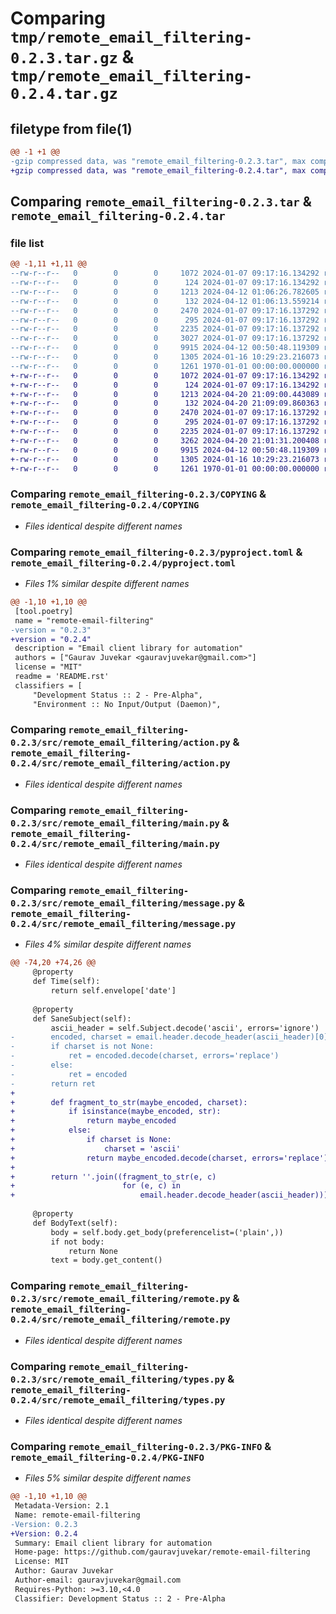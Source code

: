 # Comparing `tmp/remote_email_filtering-0.2.3.tar.gz` & `tmp/remote_email_filtering-0.2.4.tar.gz`

## filetype from file(1)

```diff
@@ -1 +1 @@
-gzip compressed data, was "remote_email_filtering-0.2.3.tar", max compression
+gzip compressed data, was "remote_email_filtering-0.2.4.tar", max compression
```

## Comparing `remote_email_filtering-0.2.3.tar` & `remote_email_filtering-0.2.4.tar`

### file list

```diff
@@ -1,11 +1,11 @@
--rw-r--r--   0        0        0     1072 2024-01-07 09:17:16.134292 remote_email_filtering-0.2.3/COPYING
--rw-r--r--   0        0        0      124 2024-01-07 09:17:16.134292 remote_email_filtering-0.2.3/README.rst
--rw-r--r--   0        0        0     1213 2024-04-12 01:06:26.782605 remote_email_filtering-0.2.3/pyproject.toml
--rw-r--r--   0        0        0      132 2024-04-12 01:06:13.559214 remote_email_filtering-0.2.3/src/remote_email_filtering/__init__.py
--rw-r--r--   0        0        0     2470 2024-01-07 09:17:16.137292 remote_email_filtering-0.2.3/src/remote_email_filtering/action.py
--rw-r--r--   0        0        0      295 2024-01-07 09:17:16.137292 remote_email_filtering-0.2.3/src/remote_email_filtering/auth.py
--rw-r--r--   0        0        0     2235 2024-01-07 09:17:16.137292 remote_email_filtering-0.2.3/src/remote_email_filtering/main.py
--rw-r--r--   0        0        0     3027 2024-01-07 09:17:16.137292 remote_email_filtering-0.2.3/src/remote_email_filtering/message.py
--rw-r--r--   0        0        0     9915 2024-04-12 00:50:48.119309 remote_email_filtering-0.2.3/src/remote_email_filtering/remote.py
--rw-r--r--   0        0        0     1305 2024-01-16 10:29:23.216073 remote_email_filtering-0.2.3/src/remote_email_filtering/types.py
--rw-r--r--   0        0        0     1261 1970-01-01 00:00:00.000000 remote_email_filtering-0.2.3/PKG-INFO
+-rw-r--r--   0        0        0     1072 2024-01-07 09:17:16.134292 remote_email_filtering-0.2.4/COPYING
+-rw-r--r--   0        0        0      124 2024-01-07 09:17:16.134292 remote_email_filtering-0.2.4/README.rst
+-rw-r--r--   0        0        0     1213 2024-04-20 21:09:00.443089 remote_email_filtering-0.2.4/pyproject.toml
+-rw-r--r--   0        0        0      132 2024-04-20 21:09:09.860363 remote_email_filtering-0.2.4/src/remote_email_filtering/__init__.py
+-rw-r--r--   0        0        0     2470 2024-01-07 09:17:16.137292 remote_email_filtering-0.2.4/src/remote_email_filtering/action.py
+-rw-r--r--   0        0        0      295 2024-01-07 09:17:16.137292 remote_email_filtering-0.2.4/src/remote_email_filtering/auth.py
+-rw-r--r--   0        0        0     2235 2024-01-07 09:17:16.137292 remote_email_filtering-0.2.4/src/remote_email_filtering/main.py
+-rw-r--r--   0        0        0     3262 2024-04-20 21:01:31.200408 remote_email_filtering-0.2.4/src/remote_email_filtering/message.py
+-rw-r--r--   0        0        0     9915 2024-04-12 00:50:48.119309 remote_email_filtering-0.2.4/src/remote_email_filtering/remote.py
+-rw-r--r--   0        0        0     1305 2024-01-16 10:29:23.216073 remote_email_filtering-0.2.4/src/remote_email_filtering/types.py
+-rw-r--r--   0        0        0     1261 1970-01-01 00:00:00.000000 remote_email_filtering-0.2.4/PKG-INFO
```

### Comparing `remote_email_filtering-0.2.3/COPYING` & `remote_email_filtering-0.2.4/COPYING`

 * *Files identical despite different names*

### Comparing `remote_email_filtering-0.2.3/pyproject.toml` & `remote_email_filtering-0.2.4/pyproject.toml`

 * *Files 1% similar despite different names*

```diff
@@ -1,10 +1,10 @@
 [tool.poetry]
 name = "remote-email-filtering"
-version = "0.2.3"
+version = "0.2.4"
 description = "Email client library for automation"
 authors = ["Gaurav Juvekar <gauravjuvekar@gmail.com>"]
 license = "MIT"
 readme = 'README.rst'
 classifiers = [
     "Development Status :: 2 - Pre-Alpha",
     "Environment :: No Input/Output (Daemon)",
```

### Comparing `remote_email_filtering-0.2.3/src/remote_email_filtering/action.py` & `remote_email_filtering-0.2.4/src/remote_email_filtering/action.py`

 * *Files identical despite different names*

### Comparing `remote_email_filtering-0.2.3/src/remote_email_filtering/main.py` & `remote_email_filtering-0.2.4/src/remote_email_filtering/main.py`

 * *Files identical despite different names*

### Comparing `remote_email_filtering-0.2.3/src/remote_email_filtering/message.py` & `remote_email_filtering-0.2.4/src/remote_email_filtering/message.py`

 * *Files 4% similar despite different names*

```diff
@@ -74,20 +74,26 @@
     @property
     def Time(self):
         return self.envelope['date']
 
     @property
     def SaneSubject(self):
         ascii_header = self.Subject.decode('ascii', errors='ignore')
-        encoded, charset = email.header.decode_header(ascii_header)[0]
-        if charset is not None:
-            ret = encoded.decode(charset, errors='replace')
-        else:
-            ret = encoded
-        return ret
+
+        def fragment_to_str(maybe_encoded, charset):
+            if isinstance(maybe_encoded, str):
+                return maybe_encoded
+            else:
+                if charset is None:
+                    charset = 'ascii'
+                return maybe_encoded.decode(charset, errors='replace')
+
+        return ''.join((fragment_to_str(e, c)
+                        for (e, c) in
+                            email.header.decode_header(ascii_header)))
 
     @property
     def BodyText(self):
         body = self.body.get_body(preferencelist=('plain',))
         if not body:
             return None
         text = body.get_content()
```

### Comparing `remote_email_filtering-0.2.3/src/remote_email_filtering/remote.py` & `remote_email_filtering-0.2.4/src/remote_email_filtering/remote.py`

 * *Files identical despite different names*

### Comparing `remote_email_filtering-0.2.3/src/remote_email_filtering/types.py` & `remote_email_filtering-0.2.4/src/remote_email_filtering/types.py`

 * *Files identical despite different names*

### Comparing `remote_email_filtering-0.2.3/PKG-INFO` & `remote_email_filtering-0.2.4/PKG-INFO`

 * *Files 5% similar despite different names*

```diff
@@ -1,10 +1,10 @@
 Metadata-Version: 2.1
 Name: remote-email-filtering
-Version: 0.2.3
+Version: 0.2.4
 Summary: Email client library for automation
 Home-page: https://github.com/gauravjuvekar/remote-email-filtering
 License: MIT
 Author: Gaurav Juvekar
 Author-email: gauravjuvekar@gmail.com
 Requires-Python: >=3.10,<4.0
 Classifier: Development Status :: 2 - Pre-Alpha
```


